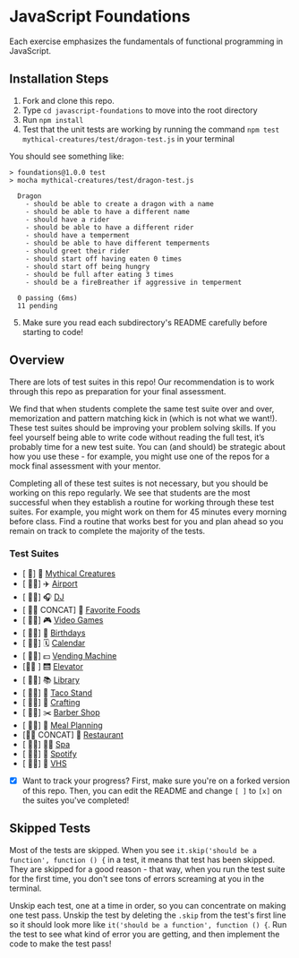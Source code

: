 # JavaScript Foundations

Each exercise emphasizes the fundamentals of functional programming in JavaScript.

## Installation Steps

1. Fork and clone this repo.
2. Type `cd javascript-foundations` to move into the root directory
3. Run `npm install`
4. Test that the unit tests are working by running the command `npm test mythical-creatures/test/dragon-test.js` in your terminal

You should see something like:

```shell
> foundations@1.0.0 test
> mocha mythical-creatures/test/dragon-test.js

  Dragon
    - should be able to create a dragon with a name
    - should be able to have a different name
    - should have a rider
    - should be able to have a different rider
    - should have a temperment
    - should be able to have different temperments
    - should greet their rider
    - should start off having eaten 0 times
    - should start off being hungry
    - should be full after eating 3 times
    - should be a fireBreather if aggressive in temperment

  0 passing (6ms)
  11 pending
```

5. Make sure you read each subdirectory's README carefully before starting to code!

## Overview

There are lots of test suites in this repo! Our recommendation is to work through this repo as preparation for your final assessment.

We find that when students complete the same test suite over and over, memorization and pattern matching kick in (which is not what we want!). These test suites should be improving your problem solving skills. If you feel yourself being able to write code without reading the full test, it’s probably time for a new test suite. You can (and should) be strategic about how you use these - for example, you might use one of the repos for a mock final assessment with your mentor.

Completing all of these test suites is not necessary, but you should be working on this repo regularly. We see that students are the most successful when they establish a routine for working through these test suites. For example, you might work on them for 45 minutes every morning before class. Find a routine that works best for you and plan ahead so you remain on track to complete the majority of the tests.

### Test Suites

- [ 🥭] 🧚 ‍[Mythical Creatures](./mythical-creatures)
- [ 🥭🥟] ✈️ [Airport](./airport)
- [ 🥭🥟] 🎧 [DJ](./dj)
- [ 🥭🥟 CONCAT] 🍔 [Favorite Foods](./favorite-foods)
- [ 🥭🥟] 🎮 [Video Games](./video-games/)
- [ 🥭🥟] 🎂 [Birthdays](./birthdays)
- [ 🥭🥟] 🗓 [Calendar](./calendar/)
- [ 🥭🥟] 💵 [Vending Machine](./dollar-store-vending-machine/)
- [🥭🥟 ] 🛗 [Elevator](./elevator/)
- [ 🥭🥟] 📚 [Library](./library)
- [ 🥭🥟] 🌮 [Taco Stand](./tacoStand/)
- [ 🥭🥟] 🧶 [Crafting](./crafting/)
- [ 🥭🥟] ✂️ [Barber Shop](./barber-shop/)
- [ 🥭🥟] 🥗 [Meal Planning](./meal-planning/)
- [🥭🥟 CONCAT] 🍜 [Restaurant](./restaurant/)
- [ 🥭🥟] 🧖‍♀️ [Spa](./spa/)
- [ 🥭🥟] 🎵 [Spotify](./spotify/)
- [ 🥭🥟] 📼 [VHS](./vhs/)

- [x] Want to track your progress? First, make sure you're on a forked version of this repo. Then, you can edit the README and change `[ ]` to `[x]` on the suites you've completed!

## Skipped Tests

Most of the tests are skipped. When you see `it.skip('should be a function', function () {` in a test, it means that test has been skipped. They are skipped for a good reason - that way, when you run the test suite for the first time, you don't see tons of errors screaming at you in the terminal.

Unskip each test, one at a time in order, so you can concentrate on making one test pass. Unskip the test by deleting the `.skip` from the test's first line so it should look more like `it('should be a function', function () {`. Run the test to see what kind of error you are getting, and then implement the code to make the test pass!
